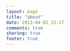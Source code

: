 ```yaml
---
layout: page
title: "about"
date: 2013-04-02 22:17
comments: true
sharing: true
footer: true
---
```

